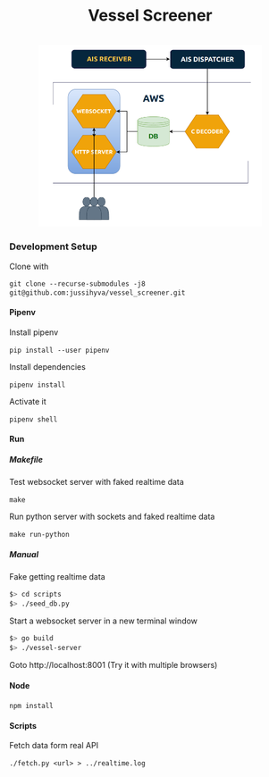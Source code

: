 <h1 align="center">
	Vessel Screener
</h1>

<p align="center">
	<br>
	<img width=400 src="assets/images/diagram.png">
</p>

### Development Setup

Clone with

```
git clone --recurse-submodules -j8 git@github.com:jussihyva/vessel_screener.git
```

#### Pipenv

Install pipenv

`pip install --user pipenv`

Install dependencies

`pipenv install`

Activate it

`pipenv shell`


#### Run

##### Makefile

Test websocket server with faked realtime data

`make`

Run python server with sockets and faked realtime data

`make run-python`

##### Manual

Fake getting realtime data

```sh
$> cd scripts
$> ./seed_db.py
```

Start a websocket server in a new terminal window
```sh
$> go build
$> ./vessel-server
```
Goto http://localhost:8001 (Try it with multiple browsers)

#### Node

`npm install`

#### Scripts
Fetch data form real API

`./fetch.py <url> > ../realtime.log`
